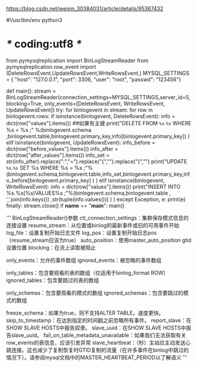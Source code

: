 https://blog.csdn.net/weixin_30384031/article/details/95367432

#!/usr/bin/env python3
# _*_ coding:utf8 _*_
from pymysqlreplication import BinLogStreamReader
from pymysqlreplication.row_event import (DeleteRowsEvent,UpdateRowsEvent,WriteRowsEvent,)
MYSQL_SETTINGS = { "host": "127.0.0.1", "port": 3306, "user": "root", "passwd": "123456"}

def main():
    stream = BinLogStreamReader(connection_settings=MYSQL_SETTINGS,server_id=5, blocking=True,
                                only_events=[DeleteRowsEvent, WriteRowsEvent, UpdateRowsEvent])
    try:
        for binlogevent in stream:
            for row in binlogevent.rows:
                if isinstance(binlogevent, DeleteRowsEvent):
                    info = dict(row["values"].items())
                    ##如果有主键
                    print("DELETE FROM `%s`.`%s` WHERE %s = %s ;" %(binlogevent.schema ,binlogevent.table,binlogevent.primary_key,info[binlogevent.primary_key]) )
                elif isinstance(binlogevent, UpdateRowsEvent):
                    info_before = dict(row["before_values"].items())
                    info_after = dict(row["after_values"].items())
                    info_set = str(info_after).replace(":","=").replace("{","").replace("}","")
                    print("UPDATE `%s`.`%s` SET %s WHERE %s = %s ;"%(binlogevent.schema,binlogevent.table,info_set,binlogevent.primary_key,info_before[binlogevent.primary_key]   )  )
                elif isinstance(binlogevent, WriteRowsEvent):
                    info = dict(row["values"].items())
                    print("INSERT INTO %s.%s(%s)VALUES%s ;"%(binlogevent.schema,binlogevent.table , ','.join(info.keys()) ,str(tuple(info.values()))  )  )
    except Exception, e:
        print(e)
    finally:
        stream.close()
if __name__ == "__main__":
    main()

'''
BinLogStreamReader()参数
ctl_connection_settings：集群保存模式信息的连接设置
resume_stream：从位置或binlog的最新事件或旧的可用事件开始
log_file：设置复制开始日志文件
log_pos：设置复制开始日志pos（resume_stream应该为true）
auto_position：使用master_auto_position gtid设置位置
blocking：在流上读取被阻止

only_events：允许的事件数组
ignored_events：被忽略的事件数组

only_tables：包含要观看的表的数组（仅适用于binlog_format ROW）
ignored_tables：包含要跳过的表的数组

only_schemas：包含要观看的模式的数组
ignored_schemas：包含要跳过的模式的数组

freeze_schema：如果为true，则不支持ALTER TABLE。速度更快。
skip_to_timestamp：在达到指定的时间戳之前忽略所有事件。
report_slave：在SHOW SLAVE HOSTS中报告奴隶。
slave_uuid：在SHOW SLAVE HOSTS中报告slave_uuid。
fail_on_table_metadata_unavailable：如果我们无法获取有关row_events的表信息，应该引发异常
slave_heartbeat：（秒）主站应主动发送心跳连接。这也减少了复制恢复时GTID复制的流量（在许多事件在binlog中跳过的情况下）。请参阅mysql文档中的MASTER_HEARTBEAT_PERIOD以了解语义
'''